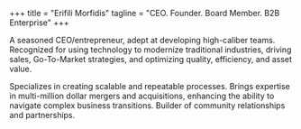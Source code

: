 +++
title = "Erifili Morfidis"
tagline = "CEO. Founder. Board Member. B2B Enterprise"
+++

A seasoned CEO/entrepreneur, adept at developing high-caliber teams. 
Recognized for using technology to modernize traditional industries, driving sales, Go-To-Market strategies, and optimizing quality, efficiency, and asset value. 

Specializes in creating scalable and repeatable processes. 
Brings expertise in multi-million dollar mergers and acquisitions, enhancing the ability to navigate complex business transitions. Builder of community relationships and partnerships.

